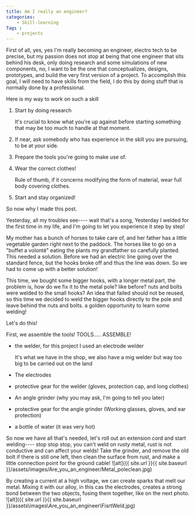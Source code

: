 ```yaml
---
title: Am I really an engineer?
categories: 
    - Skill-learning
Tags :
    - projects
---
```


First of all, yes, yes I'm really becoming an engineer, electro tech to be precise, but my passion does not stop at being that one engineer that sits behind his desk, only doing research and some simulations of new components, no, I want to be the one that conceptualizes, designs, prototypes, and build the very first version of a project. To accomplish this goal, I will need to have skills from the field, I do this by doing stuff that is normally done by a professional.

Here is my way to work on such a skill

1. Start by doing research
   
   It's crucial to know what you're up against before starting something that may be too much to handle at that moment.
2. If near, ask somebody who has experience in the skill you are pursuing, to be at your side.
3. Prepare the tools you're going to make use of.
4. Wear the correct clothes!
   
   Rule of thumb, if it concerns modifying the form of material, wear full body covering clothes.
5. Start and stay organized!
   

So now why I made this post. 

Yesterday, all my troubles see---- wait that's a song, Yesterday I welded for the first time in my life, and I'm going to let you experience it step by step!

My mother has a bunch of horses to take care of, and her father has a little vegetable garden right next to the paddock. The horses like to go on a "buffet a volonté" eating the plants my grandfather so carefully planted.
This needed a solution.
Before we had an electric line going over the standard fence, but the hooks broke off and thus the line was down. So we had to come up with a better solution!

This time, we bought some bigger hooks, with a longer metal part, the problem is, how do we fix it to the metal pole? like before? nuts and bolts were welded to the small hooks?
An idea that failed should not be reused, so this time we decided to weld the bigger hooks directly to the pole and leave behind the nuts and bolts. a golden opportunity to learn some welding!

Let's do this!

First, we assemble the tools! TOOLS..... ASSEMBLE!

* the welder, for this project I used an electrode welder

    It's what we have in the shop, we also have a mig welder but way too big to be carried out on the land
* The electrodes
* protective gear for the welder (gloves, protection cap, and long clothes)  
* An angle grinder (why you may ask, I'm going to tell you later)
* protective gear for the angle grinder (Working glasses, gloves, and ear protection)
* a bottle of water (it was very hot)

So now we have all that's needed, let's roll out an extension cord and start welding---- stop stop stop,
you can't weld on rusty metal, rust is not conductive and can affect your welds!
Take the grinder, and remove the old bolt if there is still one left, then clean the surface from rust, and make a little connection point for the ground cable!
![alt]({{ site.url }}{{ site.baseurl }}/assets/images/Are_you_an_engineer/Metal_poleclean.jpg)

By creating a current at a high voltage, we can create sparks that melt our metal. Mixing it with our alloy, in this cas the electrodes, creates a strong bond between
the two objects, fusing them together, like on the next photo.
![alt]({{ site.url }}{{ site.baseurl }}/assets\images\Are_you_an_engineer\FisrtWeld.jpg)

